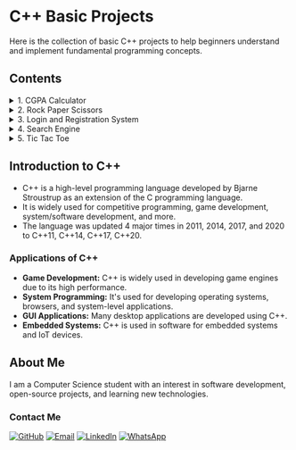 # C++ Basic Projects

Here is the collection of basic C++ projects to help beginners understand and implement fundamental programming concepts.

## Contents

<details>
  <summary>1. CGPA Calculator</summary>
  <ul>
    <li><a href="CGPA-Calculator/main.cpp">main.cpp</a></li>
    <li><a href="CGPA-Calculator/README.md">README.md</a></li>
  </ul>
</details>

<details>
  <summary>2. Rock Paper Scissors</summary>
  <ul>
    <li><a href="Rock-Paper-Scissors/main.cpp">main.cpp</a></li>
    <li><a href="Rock-Paper-Scissors/README.md">README.md</a></li>
  </ul>
</details>

<details>
  <summary>3. Login and Registration System</summary>
  <ul>
    <li><a href="Login-Registration-System/main.cpp">main.cpp</a></li>
    <li><a href="Login-Registration-System/README.md">README.md</a></li>
  </ul>
</details>

<details>
  <summary>4. Search Engine</summary>
  <ul>
    <li><a href="Search-Engine/main.cpp">main.cpp</a></li>
    <li><a href="Search-Engine/README.md">README.md</a></li>
  </ul>
</details>

<details>
  <summary>5. Tic Tac Toe</summary>
  <ul>
    <li><a href="Tic-Tac-Toe/main.cpp">main.cpp</a></li>
    <li><a href="Tic-Tac-Toe/README.md">README.md</a></li>
  </ul>
</details>

## Introduction to C++

<ul>
  <li>C++ is a high-level programming language developed by Bjarne Stroustrup as an extension of the C programming language. </li>
  <li>It is widely used for competitive programming, game development, system/software development, and more.</li>
  <li>The language was updated 4 major times in 2011, 2014, 2017, and 2020 to C++11, C++14, C++17, C++20.</li>
</ul>


### Applications of C++
- **Game Development:** C++ is widely used in developing game engines due to its high performance.
- **System Programming:** It's used for developing operating systems, browsers, and system-level applications.
- **GUI Applications:** Many desktop applications are developed using C++.
- **Embedded Systems:** C++ is used in software for embedded systems and IoT devices.

## About Me

I am a Computer Science student with an interest in software development, open-source projects, and learning new technologies.

### Contact Me
[![GitHub](https://img.shields.io/badge/GitHub-181717?style=for-the-badge&logo=github&logoColor=white)](https://github.com/DaniyalAhmad7)
[![Email](https://img.shields.io/badge/Email-D14836?style=for-the-badge&logo=gmail&logoColor=white)](mailto:daniyalahmad3492@gmail.com)
[![LinkedIn](https://img.shields.io/badge/LinkedIn-0077B5?style=for-the-badge&logo=linkedin&logoColor=white)](https://www.linkedin.com/in/)
[![WhatsApp](https://img.shields.io/badge/WhatsApp-25D366?style=for-the-badge&logo=whatsapp&logoColor=white)](https://wa.me/+923435630330)

